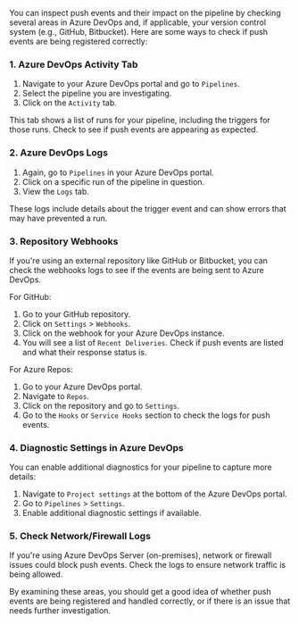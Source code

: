 You can inspect push events and their impact on the pipeline by checking several areas in Azure DevOps and, if applicable, your version control system (e.g., GitHub, Bitbucket). Here are some ways to check if push events are being registered correctly:

### 1. Azure DevOps Activity Tab

1. Navigate to your Azure DevOps portal and go to `Pipelines`.
2. Select the pipeline you are investigating.
3. Click on the `Activity` tab.
  
This tab shows a list of runs for your pipeline, including the triggers for those runs. Check to see if push events are appearing as expected.

### 2. Azure DevOps Logs

1. Again, go to `Pipelines` in your Azure DevOps portal.
2. Click on a specific run of the pipeline in question.
3. View the `Logs` tab.

These logs include details about the trigger event and can show errors that may have prevented a run.

### 3. Repository Webhooks

If you're using an external repository like GitHub or Bitbucket, you can check the webhooks logs to see if the events are being sent to Azure DevOps.

For GitHub:

1. Go to your GitHub repository.
2. Click on `Settings` > `Webhooks`.
3. Click on the webhook for your Azure DevOps instance.
4. You will see a list of `Recent Deliveries`. Check if push events are listed and what their response status is.

For Azure Repos:

1. Go to your Azure DevOps portal.
2. Navigate to `Repos`.
3. Click on the repository and go to `Settings`.
4. Go to the `Hooks` or `Service Hooks` section to check the logs for push events.

### 4. Diagnostic Settings in Azure DevOps

You can enable additional diagnostics for your pipeline to capture more details:

1. Navigate to `Project settings` at the bottom of the Azure DevOps portal.
2. Go to `Pipelines` > `Settings`.
3. Enable additional diagnostic settings if available.

### 5. Check Network/Firewall Logs

If you're using Azure DevOps Server (on-premises), network or firewall issues could block push events. Check the logs to ensure network traffic is being allowed.

By examining these areas, you should get a good idea of whether push events are being registered and handled correctly, or if there is an issue that needs further investigation.
